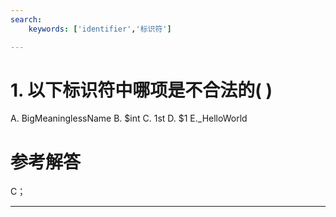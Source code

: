 ```yaml
---
search:
    keywords: ['identifier','标识符']

---
```



# 1. 以下标识符中哪项是不合法的( )

A. BigMeaninglessName 
B. $int 
C. 1st 
D. $1
E._HelloWorld

# 参考解答

C；



---
